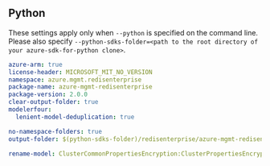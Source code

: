 ## Python

These settings apply only when `--python` is specified on the command line.
Please also specify `--python-sdks-folder=<path to the root directory of your azure-sdk-for-python clone>`.

```yaml $(python)
azure-arm: true
license-header: MICROSOFT_MIT_NO_VERSION
namespace: azure.mgmt.redisenterprise
package-name: azure-mgmt-redisenterprise
package-version: 2.0.0
clear-output-folder: true
modelerfour:
  lenient-model-deduplication: true
```

```yaml $(python)
no-namespace-folders: true
output-folder: $(python-sdks-folder)/redisenterprise/azure-mgmt-redisenterprise/azure/mgmt/redisenterprise
```

```yaml $(python)
rename-model: ClusterCommonPropertiesEncryption:ClusterPropertiesEncryption,DatabaseCommonPropertiesGeoReplication:DatabasePropertiesGeoReplication,ClusterCommonPropertiesEncryptionCustomerManagedKeyEncryptionKeyIdentity:ClusterPropertiesEncryptionCustomerManagedKeyEncryptionKeyIdentity,ClusterCommonPropertiesEncryptionCustomerManagedKeyEncryption:ClusterPropertiesEncryptionCustomerManagedKeyEncryption,ClusterCreateProperties:ClusterProperties
```
